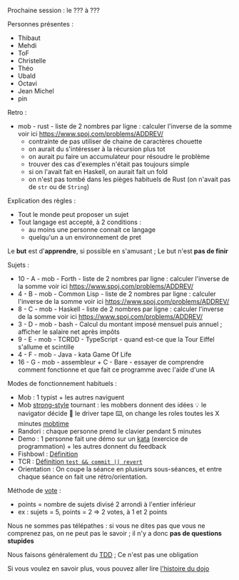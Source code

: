 Prochaine session : le ??? à ???

Personnes présentes :

- Thibaut
- Mehdi
- ToF
- Christelle
- Théo
- Ubald
- Octavi
- Jean Michel
- pin

Retro :

- mob - rust - liste de 2 nombres par ligne : calculer l'inverse de la somme voir ici https://www.spoj.com/problems/ADDREV/
  - contrainte de pas utiliser de chaine de caractères chouette
  - on aurait du s'intéresser à la récursion plus tot
  - on aurait pu faire un accumulateur pour résoudre le problème
  - trouver des cas d'exemples n'était pas toujours simple
  - si on l'avait fait en Haskell, on aurait fait un fold
  - on n'est pas tombé dans les pièges habituels de Rust (on n'avait pas de `str` ou de `String`)

Explication des règles :

- Tout le monde peut proposer un sujet
- Tout langage est accepté, à 2 conditions :
  - au moins une personne connait ce langage
  - quelqu'un a un environnement de pret

Le **but** est d'**apprendre**, si possible en s'amusant ;
Le but n'est **pas de finir**

Sujets :

- 10 - A - mob - Forth - liste de 2 nombres par ligne : calculer l'inverse de la somme voir ici https://www.spoj.com/problems/ADDREV/
- 4 - B - mob - Common Lisp - liste de 2 nombres par ligne : calculer l'inverse de la somme voir ici https://www.spoj.com/problems/ADDREV/
- 8 - C - mob - Haskell - liste de 2 nombres par ligne : calculer l'inverse de la somme voir ici https://www.spoj.com/problems/ADDREV/
- 3 - D - mob - bash - Calcul du montant imposé mensuel puis annuel ; afficher le salaire net après impôts
- 9 - E - mob - TCRDD - TypeScript - quand est-ce que la Tour Eiffel s'allume et scintille
- 4 - F - mob - Java - kata Game Of Life
- 16 - G - mob - assembleur + C - Bare - essayer de comprendre comment fonctionne et que fait ce programme avec l'aide d'une IA

Modes de fonctionnement habituels :

- Mob : 1 typist + les autres naviguent
- Mob [strong-style] tournant : les mobbers donnent des idées 💡 le navigator décide 🔀 le driver tape ⌨️, on change les roles toutes les X minutes [mobtime]
- Randori : chaque personne prend le clavier pendant 5 minutes
- Demo : 1 personne fait une démo sur un [kata] (exercice de programmation) + les autres donnent du feedback
- Fishbowl : [Définition][fishbowl]
- TCR : [Définition `test && commit || revert`][tcr]
- Orientation : On coupe la séance en plusieurs sous-séances,
  et entre chaque séance on fait une rétro/orientation.

Méthode de [vote] :

- points = nombre de sujets divisé 2 arrondi à l'entier inférieur
- ex : sujets = 5, points = 2 => 2 votes, à 1 et 2 points

Nous ne sommes pas télépathes :
si vous ne dites pas que vous ne comprenez pas, on ne peut pas le savoir ;
il n'y a donc **pas de questions stupides**

Nous faisons généralement du [TDD][test_driven_development] ;
Ce n'est pas une obligation

Si vous voulez en savoir plus, vous pouvez aller lire [l'histoire du dojo]

[kata]: https://web.archive.org/web/20040423023001/http://www.pragprog.com/pragdave/Practices/CodeKata.rdoc
[strong-style]: https://llewellynfalco.blogspot.com/2014/06/llewellyns-strong-style-pairing.html
[mobtime]: https://mobtime.hadrienmp.fr/
[fishbowl]: https://en.wikipedia.org/wiki/Fishbowl_%28conversation%29
[tcr]: https://medium.com/@kentbeck_7670/test-commit-revert-870bbd756864
[vote]: https://emmanuelpaatz.com/dojosurvey
[test_driven_development]: https://fr.wikipedia.org/wiki/Test_driven_development
[l'histoire du dojo]: https://github.com/dojo-developpement-paris/dojo-developpement-paris.github.io/blob/main/history.md
